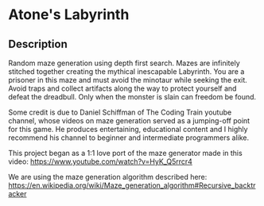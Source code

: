 # Atone's Labyrinth

## Description
Random maze generation using depth first search. Mazes are infinitely stitched together creating the mythical inescapable Labyrinth. You are a prisoner in this maze and must avoid the minotaur while seeking the exit. Avoid traps and collect artifacts along the way to protect yourself and defeat the dreadbull. Only when the monster is slain can freedom be found.

Some credit is due to Daniel Schiffman of The Coding Train youtube channel, whose videos on maze generation served as a jumping-off point for this game. He produces entertaining, educational content and I highly recommend his channel to beginner and intermediate programmers alike.

This project began as a 1:1 love port of the maze generator made in this video: https://www.youtube.com/watch?v=HyK_Q5rrcr4

We are using the maze generation algorithm described here: https://en.wikipedia.org/wiki/Maze_generation_algorithm#Recursive_backtracker
